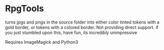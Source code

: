 # RpgTools
turns jpgs and pngs in the source folder into either color tinted tokens with a gold border, or tokens with a colored border.
Not providing direct support. 
if you just stumbled upon this, have fun, its incredibly unimpressive

Requires ImageMagick and Python3
